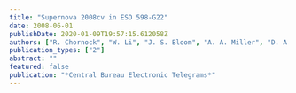 ```yaml
---
title: "Supernova 2008cv in ESO 598-G22"
date: 2008-06-01
publishDate: 2020-01-09T19:57:15.612058Z
authors: ["R. Chornock", "W. Li", "J. S. Bloom", "A. A. Miller", "D. A. Perley", "J. H. Shiode", "A. V. Filippenko"]
publication_types: ["2"]
abstract: ""
featured: false
publication: "*Central Bureau Electronic Telegrams*"
---
```


